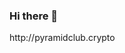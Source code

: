 ### Hi there 👋

<!--
**d4rkb3ndy/d4rkb3ndy** is a ✨ _special_ ✨ repository because its `README.md` (this file) appears on your GitHub profile.

Here are some ideas to get you started:

- 🔭 I’m currently working on my Ink Machine v3
- 🌱 I’m currently learning in feaver dreams
- 🤔 I’m looking for help with the Cherry Tree Theory
- 💬 Ask me about pyramid cats 
- 📫 Reach me by your mind 
- ⚡ Fun fact dreams became insane/true 
-->  http://pyramidclub.crypto 
